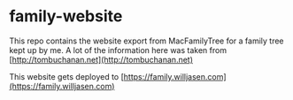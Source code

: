 # family-website

This repo contains the website export from MacFamilyTree for a family tree kept up by me. A lot of the information here was taken from [http://tombuchanan.net](http://tombuchanan.net)

This website gets deployed to [https://family.willjasen.com](https://family.willjasen.com)
